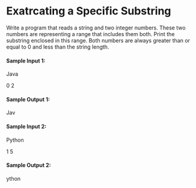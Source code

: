 # Exatrcating a Specific Substring
Write a program that reads a string and two integer numbers. These two numbers are representing a range that includes them both. Print the substring enclosed in this range. Both numbers are always greater than or equal to 0 and less than the string length.

#### Sample Input 1:
Java

0 2
#### Sample Output 1:
Jav

#### Sample Input 2:
Python

1 5
#### Sample Output 2:
ython
